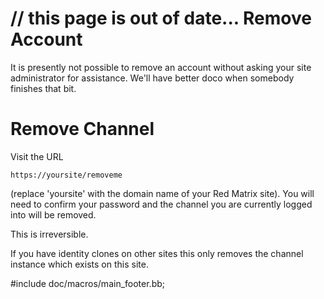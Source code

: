 // this page is out of date...
Remove Account
==============

It is presently not possible to remove an account without asking your site administrator for assistance. 
We'll have better doco when somebody finishes that bit.


Remove Channel
==============

Visit the URL 

	https://yoursite/removeme 

(replace 'yoursite' with the domain name of your Red Matrix site). 
You will need to confirm your password and the channel you are currently logged into will be removed. 

This is irreversible.

If you have identity clones on other sites this only removes the channel instance which exists
on this site. 


#include doc/macros/main_footer.bb;

